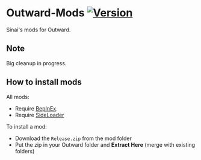 # Outward-Mods [![Version](https://img.shields.io/badge/BepInEx-5.4.1-green.svg)](https://github.com/BepInEx/BepInEx)
 
Sinai's mods for Outward.

## Note

Big cleanup in progress.

## How to install mods

All mods:
* Require [BepInEx](https://github.com/BepInEx/BepInEx).
* Require [SideLoader](https://github.com/sinai-dev/Outward-Sideloader) 

To install a mod:
* Download the `Release.zip` from the mod folder
* Put the zip in your Outward folder and <b>Extract Here</b> (merge with existing folders)
